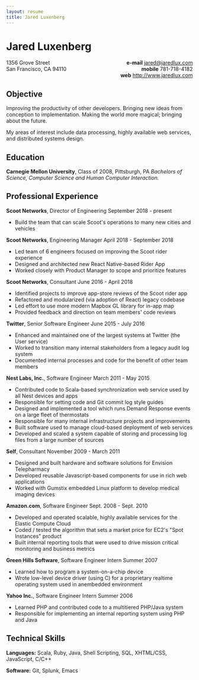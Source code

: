 ```yaml
---
layout: resume
title: Jared Luxenberg
---
```


Jared Luxenberg
===============

<div style="float: right; text-align: right;">
<strong>e-mail</strong> <a href="mailto:jared@jaredlux.com">jared@jaredlux.com</a><br/>
<strong>mobile</strong> 781-718-4182<br/>
<strong>web</strong> <a href="http://www.jaredlux.com">http://www.jaredlux.com</a>
</div>

<div>
1356 Grove Street<br/>
San Francisco, CA 94110
</div>

<div style="clear: both; margin-bottom: 0.5em;"> </div>

Objective
---------
Improving the productivity of other developers. Bringing new ideas from conception to implementation.
Making the world more magical; bringing about the future.

My areas of interest include data processing, highly available web services, and distributed systems design.


Education
---------
**Carnegie Mellon University**, Class of 2008, Pittsburgh, PA
*Bachelors of Science, Computer Science and Human Computer Interaction.*

Professional Experience
-----------------------

**Scoot Networks**, Director of Engineering <span class="len">September 2018 - present</span>
* Build the team that can scale Scoot's operations to many new cities and vehicles

**Scoot Networks**, Engineering Manager <span class="len">April 2018 - September 2018</span>
* Led team of 6 engineers focused on improving the Scoot rider experience
* Designed and architected new React Native-based Rider App 
* Worked closely with Product Manager to scope and prioritize features

**Scoot Networks**, Consultant <span class="len">June 2016 - April 2018</span>

* Identified projects to improve app-store reviews of the Scoot rider app 
* Refactored and modularized (via adoption of React) legacy codebase 
* Led effort to use more modern Mapbox GL library for in-app map 
* Provided feedback and direction on team members' code reviews

**Twitter**, Senior Software Engineer <span class="len">June 2015 - July 2016</span>

* Enhanced and maintained one of the largest systems at Twitter (the User service)
* Worked to transition many internal stakeholders from a legacy audit log system
* Documented internal processes and code for the benefit of other team members

**Nest Labs, Inc.**, Software Engineer <span class="len">March 2011 - May 2015</span>

* Contributed code to Scala-based synchronization web service used by all Nest devices and apps
* Responsible for setting code and Git commit log style guides
* Designed and implemented a tool which runs Demand Response events on a large fleet of thermostats
* Responsible for many internal infrastructure projects and improvements
* Built software used to manage cloud-based deployment of web services
* Developed and scaled a system capable of storing and processing log files from a large number of sources

**Self**, Consultant <span class="len">November 2009 - March 2011</span>

* Designed and built hardware and software solutions for Envision Telepharmacy
* Developed reusable Javascript-based components for use in rich web applications
* Worked with Gumstix embedded Linux platform to develop medical imaging devices

**Amazon.com**, Software Engineer <span class="len">Sept. 2008 - Sept. 2010</span>

* Developed and operated scalable, highly available services for the Elastic Compute Cloud
* Coded / tested the algorithm that sets a market price for EC2's "Spot Instances" product
* Built internal reporting tools that were used to drive mission critical monitoring and business metrics

**Green Hills Software**, Software Engineer Intern <span class="len">Summer 2007</span>

* Learned how to program a system-on-a-chip device
* Wrote low-level device driver (using C) for a proprietary realtime operating system used in anembedded
environment

**Yahoo Inc.**, Software Engineer Intern <span class="len">Summer 2006</span>

* Learned PHP and contributed code to a multitiered PHP/Java system
* Responsible for implementing an internal reporting system using PHP and Java

Technical Skills
----------------
**Languages:** Scala, Ruby, Java, Shell Scripting, SQL, XHTML/CSS, JavaScript, C/C++

**Software:** Git, Splunk, Emacs
